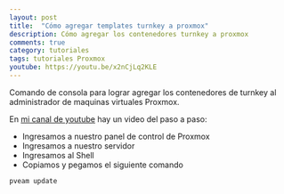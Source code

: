 ```yaml
---
layout: post
title:  "Cómo agregar templates turnkey a proxmox"
description: Cómo agregar los contenedores turnkey a proxmox
comments: true
category: tutoriales
tags: tutoriales Proxmox
youtube: https://youtu.be/x2nCjLq2KLE
---
```

Comando de consola para lograr agregar los contenedores de turnkey al administrador de maquinas virtuales Proxmox.

En <a target="_blank" href="{{ page.youtube }}">mi canal de youtube</a> hay un video del paso a paso:

* Ingresamos a nuestro panel de control de Proxmox
* Ingresamos a nuestro servidor
* Ingresamos al Shell
* Copiamos y pegamos el siguiente comando

```C#
pveam update
```
